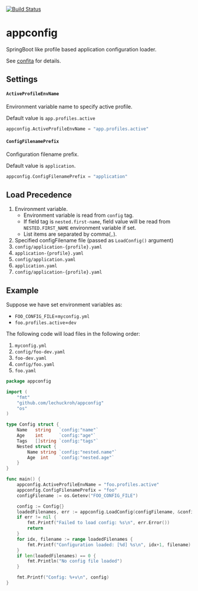 [![Build Status](https://travis-ci.com/lechuckroh/appconfig.svg?branch=master)](https://travis-ci.com/lechuckroh/appconfig)

# appconfig
SpringBoot like profile based application configuration loader.

See [confita](https://github.com/heetch/confita) for details.

## Settings
#### `ActiveProfileEnvName`
Environment variable name to specify active profile.

Default value is `app.profiles.active`

```go
appconfig.ActiveProfileEnvName = "app.profiles.active"
```

#### `ConfigFilenamePrefix`
Configuration filename prefix.

Default value is `application`.

```go
appconfig.ConfigFilenamePrefix = "application"
```

## Load Precedence
1. Environment variable.
    * Environment variable is read from `config` tag.
    * If field tag is `nested.first-name`, field value will be read from `NESTED.FIRST_NAME` environment variable if set.
    * List items are separated by comma(`,`).
1. Specified configFilename file (passed as `LoadConfig()` argument)
1. `config/application-{profile}.yaml`
1. `application-{profile}.yaml`
1. `config/application.yaml`
1. `application.yaml`
1. `config/application-{profile}.yaml`

## Example
Suppose we have set environment variables as:
* `FOO_CONFIG_FILE`=`myconfig.yml`
* `foo.profiles.active`=`dev`

The following code will load files in the following order:
1. `myconfig.yml`
1. `config/foo-dev.yaml`
1. `foo-dev.yaml`
1. `config/foo.yaml`
1. `foo.yaml`

```go
package appconfig

import (
	"fmt"
	"github.com/lechuckroh/appconfig"
	"os"
)

type Config struct {
	Name   string   `config:"name"`
	Age    int      `config:"age"`
	Tags   []string `config:"tags"`
	Nested struct {
		Name string `config:"nested.name"`
		Age  int    `config:"nested.age"`
	}
}

func main() {
	appconfig.ActiveProfileEnvName = "foo.profiles.active"
	appconfig.ConfigFilenamePrefix = "foo"
	configFilename := os.Getenv("FOO_CONFIG_FILE")

	config := Config{}
	loadedFilenames, err := appconfig.LoadConfig(configFilename, &config)
	if err != nil {
		fmt.Printf("Failed to load config: %s\n", err.Error())
		return
	}
	for idx, filename := range loadedFilenames {
		fmt.Printf("Configuration loaded: [%d] %s\n", idx+1, filename)
	}
	if len(loadedFilenames) == 0 {
		fmt.Println("No config file loaded")
	}

	fmt.Printf("Config: %+v\n", config)
}
```
